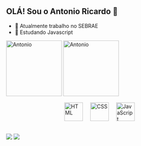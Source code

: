 ## OLÁ! Sou o Antonio Ricardo 👋


- 🔭 Atualmente trabalho no SEBRAE
- 🌱 Estudando Javascript

<div style="display: inline-block; margin-right: 20px;><br>
  <a href="https://github.com/AntonioDev23" target="_blank">
    <img align="center" alt="Antonio" height="150" src="https://github-readme-stats.vercel.app/api?username=AntonioDev23&show_icons=true&theme=tokyonight" />
    <img align="center" alt="Antonio" height="150" src="https://github-readme-stats.vercel.app/api/top-langs/?username=AntonioDev23&layout=compact&theme=tokyonight" />
  </a>
</div>
 <br><br>
  <div style="display: flex; justify-content: center; gap: 20px; flex-wrap: wrap;">
    <img src="https://cdn.jsdelivr.net/gh/devicons/devicon/icons/html5/html5-original.svg" alt="HTML" width="50" height="50"/>
    <img src="https://cdn.jsdelivr.net/gh/devicons/devicon/icons/css3/css3-original.svg" alt="CSS" width="50" height="50"/>
    <img src="https://cdn.jsdelivr.net/gh/devicons/devicon/icons/javascript/javascript-original.svg" alt="JavaScript" width="50" height="50"/>
  </div>
  <br><br>
   <div style="display: inline-block; margin-right: 20px;>
    <a href="https://www.linkedin.com/in/antonio-ricardo-7628b52a6" target="_blank">
  <img src="https://img.shields.io/badge/LinkedIn-0077B5?style=for-the-badge&logo=linkedin&logoColor=white" />
</a>
    <a href="https://www.instagram.com/antonio_neto.9696/" target="_blank"><img src="https://img.shields.io/badge/Instagram-E4405F?style=for-the-badge&logo=instagram&logoColor=white" />
</div>


